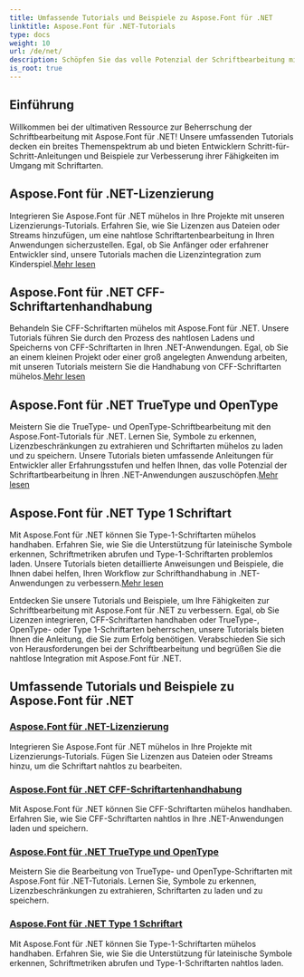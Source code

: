 ```yaml
---
title: Umfassende Tutorials und Beispiele zu Aspose.Font für .NET
linktitle: Aspose.Font für .NET-Tutorials
type: docs
weight: 10
url: /de/net/
description: Schöpfen Sie das volle Potenzial der Schriftbearbeitung mit Aspose.Font .NET aus. Integrieren Sie Lizenzen nahtlos, handhaben Sie CFF-Schriftarten, beherrschen Sie TrueType, OpenType und mehr.
is_root: true
---
```

## Einführung

Willkommen bei der ultimativen Ressource zur Beherrschung der Schriftbearbeitung mit Aspose.Font für .NET! Unsere umfassenden Tutorials decken ein breites Themenspektrum ab und bieten Entwicklern Schritt-für-Schritt-Anleitungen und Beispiele zur Verbesserung ihrer Fähigkeiten im Umgang mit Schriftarten.

## Aspose.Font für .NET-Lizenzierung

 Integrieren Sie Aspose.Font für .NET mühelos in Ihre Projekte mit unseren Lizenzierungs-Tutorials. Erfahren Sie, wie Sie Lizenzen aus Dateien oder Streams hinzufügen, um eine nahtlose Schriftartenbearbeitung in Ihren Anwendungen sicherzustellen. Egal, ob Sie Anfänger oder erfahrener Entwickler sind, unsere Tutorials machen die Lizenzintegration zum Kinderspiel.[Mehr lesen](./licensing/)

## Aspose.Font für .NET CFF-Schriftartenhandhabung

Behandeln Sie CFF-Schriftarten mühelos mit Aspose.Font für .NET. Unsere Tutorials führen Sie durch den Prozess des nahtlosen Ladens und Speicherns von CFF-Schriftarten in Ihren .NET-Anwendungen. Egal, ob Sie an einem kleinen Projekt oder einer groß angelegten Anwendung arbeiten, mit unseren Tutorials meistern Sie die Handhabung von CFF-Schriftarten mühelos.[Mehr lesen](./cff-font-handling/)

## Aspose.Font für .NET TrueType und OpenType

 Meistern Sie die TrueType- und OpenType-Schriftbearbeitung mit den Aspose.Font-Tutorials für .NET. Lernen Sie, Symbole zu erkennen, Lizenzbeschränkungen zu extrahieren und Schriftarten mühelos zu laden und zu speichern. Unsere Tutorials bieten umfassende Anleitungen für Entwickler aller Erfahrungsstufen und helfen Ihnen, das volle Potenzial der Schriftartbearbeitung in Ihren .NET-Anwendungen auszuschöpfen.[Mehr lesen](./truetype-opentype/)

## Aspose.Font für .NET Type 1 Schriftart

 Mit Aspose.Font für .NET können Sie Type-1-Schriftarten mühelos handhaben. Erfahren Sie, wie Sie die Unterstützung für lateinische Symbole erkennen, Schriftmetriken abrufen und Type-1-Schriftarten problemlos laden. Unsere Tutorials bieten detaillierte Anweisungen und Beispiele, die Ihnen dabei helfen, Ihren Workflow zur Schrifthandhabung in .NET-Anwendungen zu verbessern.[Mehr lesen](./aspose-font-net-type1-font/)

Entdecken Sie unsere Tutorials und Beispiele, um Ihre Fähigkeiten zur Schriftbearbeitung mit Aspose.Font für .NET zu verbessern. Egal, ob Sie Lizenzen integrieren, CFF-Schriftarten handhaben oder TrueType-, OpenType- oder Type 1-Schriftarten beherrschen, unsere Tutorials bieten Ihnen die Anleitung, die Sie zum Erfolg benötigen. Verabschieden Sie sich von Herausforderungen bei der Schriftbearbeitung und begrüßen Sie die nahtlose Integration mit Aspose.Font für .NET. 
## Umfassende Tutorials und Beispiele zu Aspose.Font für .NET 
### [Aspose.Font für .NET-Lizenzierung](./licensing/)
Integrieren Sie Aspose.Font für .NET mühelos in Ihre Projekte mit Lizenzierungs-Tutorials. Fügen Sie Lizenzen aus Dateien oder Streams hinzu, um die Schriftart nahtlos zu bearbeiten.
### [Aspose.Font für .NET CFF-Schriftartenhandhabung](./cff-font-handling/)
Mit Aspose.Font für .NET können Sie CFF-Schriftarten mühelos handhaben. Erfahren Sie, wie Sie CFF-Schriftarten nahtlos in Ihre .NET-Anwendungen laden und speichern.
### [Aspose.Font für .NET TrueType und OpenType](./truetype-opentype/)
Meistern Sie die Bearbeitung von TrueType- und OpenType-Schriftarten mit Aspose.Font für .NET-Tutorials. Lernen Sie, Symbole zu erkennen, Lizenzbeschränkungen zu extrahieren, Schriftarten zu laden und zu speichern.
### [Aspose.Font für .NET Type 1 Schriftart](./aspose-font-net-type1-font/)
Mit Aspose.Font für .NET können Sie Type-1-Schriftarten mühelos handhaben. Erfahren Sie, wie Sie die Unterstützung für lateinische Symbole erkennen, Schriftmetriken abrufen und Type-1-Schriftarten nahtlos laden. 